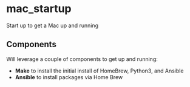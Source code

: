 # mac_startup

Start up to get a Mac up and running

## Components

Will leverage a couple of components to get up and running:

- **Make** to install the initial install of HomeBrew, Python3, and Ansible
- **Ansible** to install packages via Home Brew

